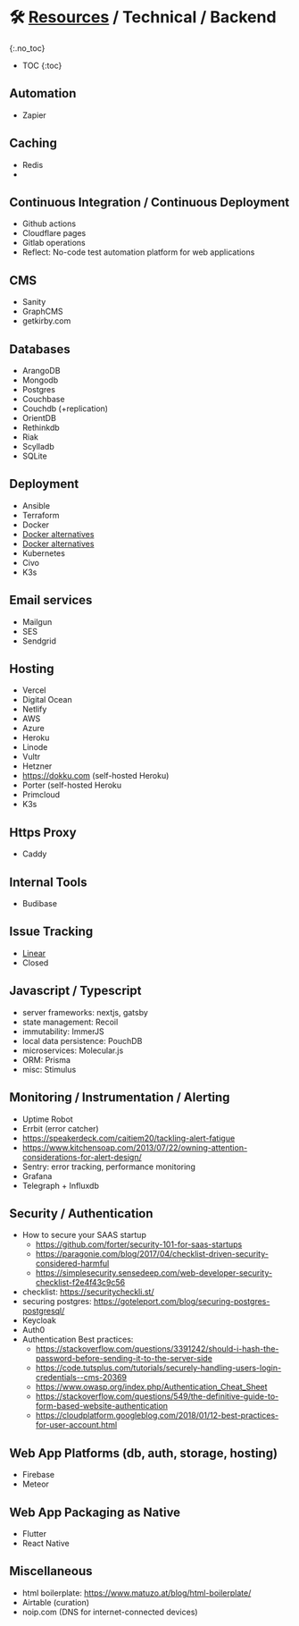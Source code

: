 
# 🛠 [Resources](/stack/) / Technical / Backend
{:.no_toc}

* TOC
{:toc}


## Automation
- Zapier

## Caching
- Redis
- 
## Continuous Integration / Continuous Deployment
- Github actions
- Cloudflare pages
- Gitlab operations
- Reflect: No-code test automation platform for web applications

## CMS
- Sanity
- GraphCMS
- getkirby.com

## Databases
- ArangoDB
- Mongodb
- Postgres
- Couchbase
- Couchdb (+replication)
- OrientDB
- Rethinkdb
- Riak
- Scylladb
- SQLite

## Deployment
- Ansible
- Terraform
- Docker
- [Docker alternatives](https://news.ycombinator.com/item?id=28371788)
- [Docker alternatives](https://matt-rickard.com/docker-desktop-alternatives/)
- Kubernetes
- Civo
- K3s

## Email services
- Mailgun
- SES
- Sendgrid

## Hosting
- Vercel
- Digital Ocean
- Netlify
- AWS
- Azure
- Heroku
- Linode
- Vultr
- Hetzner 
- https://dokku.com (self-hosted Heroku)
- Porter (self-hosted Heroku
- Primcloud
- K3s

## Https Proxy
- Caddy

## Internal Tools
- Budibase

## Issue Tracking
- [Linear](https://linear.app)
- Closed

## Javascript / Typescript
- server frameworks: nextjs, gatsby
- state management: Recoil
- immutability: ImmerJS
- local data persistence: PouchDB 
- microservices: Molecular.js
- ORM: Prisma
- misc: Stimulus

## Monitoring / Instrumentation / Alerting
- Uptime Robot
- Errbit (error catcher)
- https://speakerdeck.com/caitiem20/tackling-alert-fatigue
- https://www.kitchensoap.com/2013/07/22/owning-attention-considerations-for-alert-design/
- Sentry: error tracking, performance monitoring
- Grafana
- Telegraph + Influxdb

## Security / Authentication
- How to secure your SAAS startup
  - https://github.com/forter/security-101-for-saas-startups  
  - https://paragonie.com/blog/2017/04/checklist-driven-security-considered-harmful
  - https://simplesecurity.sensedeep.com/web-developer-security-checklist-f2e4f43c9c56
- checklist: https://securitycheckli.st/
- securing postgres: https://goteleport.com/blog/securing-postgres-postgresql/
- Keycloak
- Auth0
- Authentication Best practices:
  - https://stackoverflow.com/questions/3391242/should-i-hash-the-password-before-sending-it-to-the-server-side
  - https://code.tutsplus.com/tutorials/securely-handling-users-login-credentials--cms-20369
  - https://www.owasp.org/index.php/Authentication_Cheat_Sheet
  - https://stackoverflow.com/questions/549/the-definitive-guide-to-form-based-website-authentication
  - https://cloudplatform.googleblog.com/2018/01/12-best-practices-for-user-account.html

## Web App Platforms (db, auth, storage, hosting)
- Firebase
- Meteor

## Web App Packaging as Native
- Flutter
- React Native

## Miscellaneous
- html boilerplate: https://www.matuzo.at/blog/html-boilerplate/
- Airtable (curation)
- noip.com (DNS for internet-connected devices)
